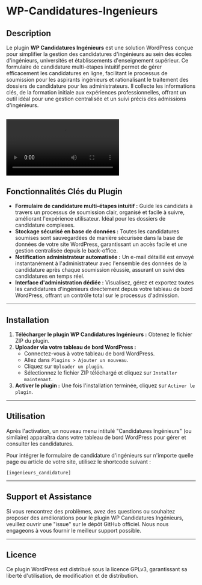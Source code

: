 # WP-Candidatures-Ingenieurs

## Description

Le plugin **WP Candidatures Ingénieurs** est une solution WordPress conçue pour simplifier la gestion des candidatures d'ingénieurs au sein des écoles d'ingénieurs, universités et établissements d'enseignement supérieur. Ce formulaire de candidature multi-étapes intuitif permet de gérer efficacement les candidatures en ligne, facilitant le processus de soumission pour les aspirants ingénieurs et rationalisant le traitement des dossiers de candidature pour les administrateurs. Il collecte les informations clés, de la formation initiale aux expériences professionnelles, offrant un outil idéal pour une gestion centralisée et un suivi précis des admissions d'ingénieurs.

![Votre démo](https://wordpress.devrootapp.com/wp-content/uploads/2025/07/Deposer-ma-candidature-–-My-Blog-Google-Chrome-2025-07-30-15-40-54-video-converter.com_.mp4)
---

## Fonctionnalités Clés du Plugin

* **Formulaire de candidature multi-étapes intuitif :** Guide les candidats à travers un processus de soumission clair, organisé et facile à suivre, améliorant l'expérience utilisateur. Idéal pour les dossiers de candidature complexes.
* **Stockage sécurisé en base de données :** Toutes les candidatures soumises sont sauvegardées de manière sécurisée dans la base de données de votre site WordPress, garantissant un accès facile et une gestion centralisée depuis le back-office.
* **Notification administrateur automatisée :** Un e-mail détaillé est envoyé instantanément à l'administrateur avec l'ensemble des données de la candidature après chaque soumission réussie, assurant un suivi des candidatures en temps réel.
* **Interface d'administration dédiée :** Visualisez, gérez et exportez toutes les candidatures d'ingénieurs directement depuis votre tableau de bord WordPress, offrant un contrôle total sur le processus d'admission.


---

## Installation

1.  **Télécharger le plugin WP Candidatures Ingénieurs :** Obtenez le fichier ZIP du plugin.
2.  **Uploader via votre tableau de bord WordPress :**
    * Connectez-vous à votre tableau de bord WordPress.
    * Allez dans `Plugins > Ajouter un nouveau`.
    * Cliquez sur `Uploader un plugin`.
    * Sélectionnez le fichier ZIP téléchargé et cliquez sur `Installer maintenant`.
3.  **Activer le plugin :** Une fois l'installation terminée, cliquez sur `Activer le plugin`.

---

## Utilisation

Après l'activation, un nouveau menu intitulé "Candidatures Ingénieurs" (ou similaire) apparaîtra dans votre tableau de bord WordPress pour gérer et consulter les candidatures.

Pour intégrer le formulaire de candidature d'ingénieurs sur n'importe quelle page ou article de votre site, utilisez le shortcode suivant :

`[ingenieurs_candidature]`

---


## Support et Assistance

Si vous rencontrez des problèmes, avez des questions ou souhaitez proposer des améliorations pour le plugin WP Candidatures Ingénieurs, veuillez ouvrir une "issue" sur le dépôt GitHub officiel. Nous nous engageons à vous fournir le meilleur support possible.

---

## Licence

Ce plugin WordPress est distribué sous la licence GPLv3, garantissant sa liberté d'utilisation, de modification et de distribution.
